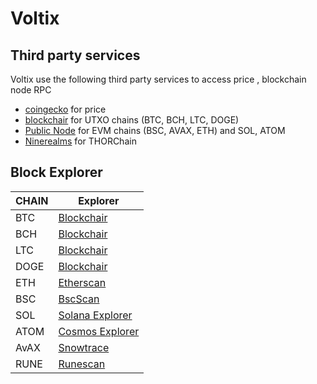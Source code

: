 # Voltix

## Third party services

Voltix use the following third party services to access price , blockchain node RPC
- [coingecko](https://www.coingecko.com/) for price
- [blockchair](https://blockchair.com/) for UTXO chains (BTC, BCH, LTC, DOGE)
- [Public Node](https://publicnode.com/) for EVM chains (BSC, AVAX, ETH) and SOL, ATOM
- [Ninerealms](https://thornode.ninerealms.com) for THORChain

## Block Explorer

|CHAIN|Explorer|
|-----|--------|
|BTC|[Blockchair](https://blockchair.com/)|
|BCH|[Blockchair](https://blockchair.com/)|
|LTC|[Blockchair](https://blockchair.com/)|
|DOGE|[Blockchair](https://blockchair.com/)|
|ETH|[Etherscan](https://etherscan.io/)|
|BSC|[BscScan](https://bscscan.com/)|
|SOL|[Solana Explorer](https://explorer.solana.com/)|
|ATOM|[Cosmos Explorer](https://www.mintscan.io/cosmos)|
|AvAX|[Snowtrace](https://snowtrace.io)
|RUNE|[Runescan](https://runescan.io)
